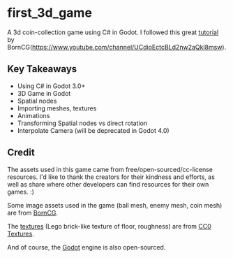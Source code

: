 # first_3d_game

A 3d coin-collection game using C# in Godot. I followed this great [tutorial](https://www.youtube.com/watch?v=VeCrE-ge8xM&list=PLda3VoSoc_TSBBOBYwcmlamF1UrjVtccZ) by BornCG(https://www.youtube.com/channel/UCdioEctcBLd2nw2aQkl8msw).

## Key Takeaways

- Using C# in Godot 3.0+
- 3D Game in Godot
- Spatial nodes
- Importing meshes, textures
- Animations
- Transforming Spatial nodes vs direct rotation
- Interpolate Camera (will be deprecated in Godot 4.0)

## Credit

The assets used in this game came from free/open-sourced/cc-license resources. I'd like to thank the creators for their kindness and efforts, as well as share where other developers can find resources for their own games. :)


Some image assets used in the game (ball mesh, enemy mesh, coin mesh) are from [BornCG](https://www.youtube.com/channel/UCdioEctcBLd2nw2aQkl8msw).

The [textures](https://www.cc0textures.com/view?id=TactilePaving002) (Lego brick-like texture of floor, roughness) are from [CC0 Textures](https://www.cc0textures.com/).

And of course, the [Godot](https://godotengine.org/) engine is also open-sourced.
